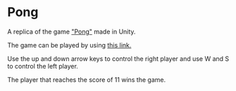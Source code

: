 # Pong

​A replica of the game ["Pong"](https://en.wikipedia.org/wiki/Pong) made in Unity.

The game can be played by using [this link.](https://fsaltunyuva.itch.io/pong)

Use the up and down arrow keys to control the right player and use W and S to control the left player.

The player that reaches the score of 11 wins the game.
